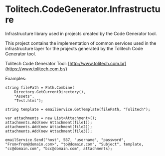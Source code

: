 # Tolitech.CodeGenerator.Infrastructure
Infrastructure library used in projects created by the Code Generator tool. 

This project contains the implementation of common services used in the infrastructure layer  for the projects generated by the Tolitech Code Generator tool. 

Tolitech Code Generator Tool: [http://www.tolitech.com.br](https://www.tolitech.com.br/)

Examples:

```
string filePath = Path.Combine(
    Directory.GetCurrentDirectory(),
    "Assets",
    "Test.html");

string template = emailService.GetTemplate(filePath, "Tolitech");

var attachments = new List<Attachment>();
attachments.Add(new Attachment(file1));
attachments.Add(new Attachment(file2));
attachments.Add(new Attachment(file3));

emailService.Send("host", 587, "username", "password", "From<from@domain.com>", "to@domain.com", "Subject", template, "cc@domain.com", "bcc@domain.com", attachments);
```

